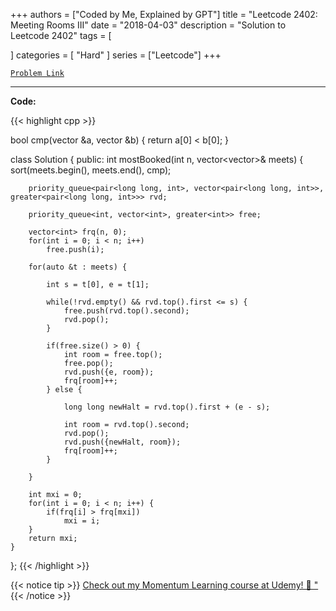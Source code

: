 
+++
authors = ["Coded by Me, Explained by GPT"]
title = "Leetcode 2402: Meeting Rooms III"
date = "2018-04-03"
description = "Solution to Leetcode 2402"
tags = [
    
]
categories = [
    "Hard"
]
series = ["Leetcode"]
+++



[`Problem Link`](https://leetcode.com/problems/meeting-rooms-iii/description/)

---

**Code:**

{{< highlight cpp >}}

bool cmp(vector<int> &a, vector<int> &b) {
    return a[0] < b[0];
}

class Solution {
public:
    int mostBooked(int n, vector<vector<int>>& meets) {
        sort(meets.begin(), meets.end(), cmp);
        
        priority_queue<pair<long long, int>, vector<pair<long long, int>>, greater<pair<long long, int>>> rvd;
        
        priority_queue<int, vector<int>, greater<int>> free;
 
        vector<int> frq(n, 0);
        for(int i = 0; i < n; i++)
            free.push(i);
        
        for(auto &t : meets) {
            
            int s = t[0], e = t[1];
            
            while(!rvd.empty() && rvd.top().first <= s) {
                free.push(rvd.top().second);
                rvd.pop();
            }
            
            if(free.size() > 0) {
                int room = free.top();
                free.pop();
                rvd.push({e, room});
                frq[room]++;
            } else {
                
                long long newHalt = rvd.top().first + (e - s);
                
                int room = rvd.top().second;
                rvd.pop();
                rvd.push({newHalt, room});
                frq[room]++;
            }
            
        }

        int mxi = 0;
        for(int i = 0; i < n; i++) {
            if(frq[i] > frq[mxi])
                mxi = i;
        }
        return mxi;
    }
};
{{< /highlight >}}



{{< notice tip >}}
[Check out my Momentum Learning course at Udemy! 🚀 "](https://www.udemy.com/course/blind-75-the-data-structures-and-algorithms-essentials/)
{{< /notice >}}

